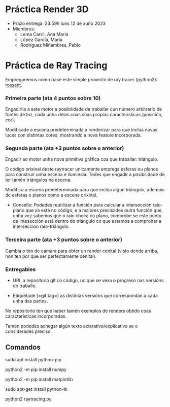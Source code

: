 # Práctica Render 3D

* Prazo entrega: 23:59h luns 12 de xuño 2023
* Miembros:
    * Lema Carril, Ana María
    * López García, María
    * Rodríguez Miñambres, Pablo

# Práctica de Ray Tracing

Empregaremos como base este simple proxecto de ray tracer (python2): [rossant](https://gist.github.com/rossant/6046463).

### Primeira parte (ata 4 puntos sobre 10)

Engadirlla a este motor a posibilidade de traballar cun número arbitrario de fontes de luz, cada unha delas coas súas propias características (posición, cor).

Modificade a escena predeterminada a renderizar para que inclúa novas luces con distintas cores, mostrando a nova feature incorporada.

### Segunda parte (ata +3 puntos sobre o anterior)

Engadir ao motor unha nova primitiva gráfica coa que traballar: triángulo.

O código orixinal deste raytracer unicamente emprega esferas ou planos para construír unha escena e iluminala. Tedes que engadir a posibilidade de ter tamén triángulos na escena.

Modifica a escena predeterminada para que inclúa algún triángulo, ademais de esferas e planos como a escena orixinal.

* Consello: Podedes reutilizar a función para calcular a intersección raio-plano que xa está no código, e a maiores precisades outra función que, unha vez sabemos que o raio choca co plano, comprobe se este punto de intesección está dentro do triángulo co que estamos a comprobar a intersección raio-triángulo.

### Terceira parte (ata +3 puntos sobre o anterior)

Cambia o tiro de cámara para obter un render cenital (visto dende arriba, non ten por que ser perfectamente cenital).

### Entregables

   * URL a repositorio git co código, no que se vexa o progreso nas versións do traballo.

   * Etiquetade (=git tag=) as distintas versións que correspondan a cada unha das partes.

   No repositorio ten que haber tamén exemplos de renders obtido coas características incorporadas.

   Tamén podedes achegar algún texto aclarativo/explicativo se o considerades preciso.

## Comandos

sudo apt install python-pip

python2 -m pip install numpy 

python2 -m pip install matplotlib

sudo apt-get install python-tk

python2 raytracing.py
